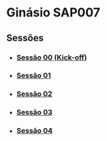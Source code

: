 # Ginásio SAP007

## Sessões

- ### [Sessão 00 (Kick-off)](./session-00/README.md)

- ### [Sessão 01](./session-01/README.md)

- ### [Sessão 02](./session-02/README.md)

- ### [Sessão 03](./session-03/README.md)

- ### [Sessão 04](./session-04/README.md)
